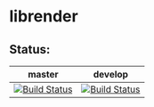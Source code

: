 # librender

Status:
-------
master | develop
-------|--------
[![Build Status](https://cipier.net/status/koue/librender/master)](https://cipier.net/status/koue/librender/master) | [![Build Status](https://cipier.net/status/koue/librender/develop)](https://cipier.net/status/koue/librender/develop)
